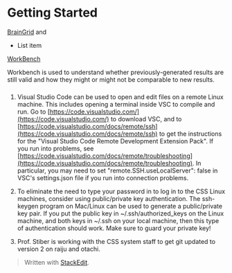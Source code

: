 
# Getting Started

[BrainGrid](https://github.com/UWB-Biocomputing/BrainGrid) and

 - List item

[WorkBench](https://github.com/UWB-Biocomputing/WorkBench)

Workbench is used to understand whether previously-generated results are still valid and how they might or might not be comparable to new results.

###

1.  Visual Studio Code can be used to open and edit files on a remote Linux machine. This includes opening a terminal inside VSC to compile and run. Go to [https://code.visualstudio.com/](https://code.visualstudio.com/)  to download VSC, and to [https://code.visualstudio.com/docs/remote/ssh](https://code.visualstudio.com/docs/remote/ssh)  to get the instructions for the "Visual Studio Code Remote Development Extension Pack". If you run into problems, see [https://code.visualstudio.com/docs/remote/troubleshooting](https://code.visualstudio.com/docs/remote/troubleshooting). In particular, you may need to set "remote.SSH.useLocalServer": false  in VSC's settings.json  file if you run into connection problems.

2.  To eliminate the need to type your password in to log in to the CSS Linux machines, consider using public/private key authentication. The  ssh-keygen  program on Mac/Linux can be used to generate a public/private key pair. If you put the public key in  ~/.ssh/authorized_keys  on the Linux machine, and both keys in  ~/.ssh  on your local machine, then this type of authentication should work. Make sure to guard your private key!

3.  Prof.  Stiber  is working with the CSS system staff to get git updated to version 2 on raiju and otachi.

> Written with [StackEdit](https://stackedit.io/).
<!--stackedit_data:
eyJoaXN0b3J5IjpbLTEzNzgyODMzNiwtMjY5OTY5ODM0XX0=
-->